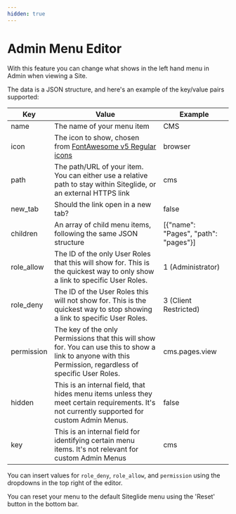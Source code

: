 ```yaml
---
hidden: true
---
```


# Admin Menu Editor

With this feature you can change what shows in the left hand menu in Admin when viewing a Site.

The data is a JSON structure, and here's an example of the key/value pairs supported:

| Key         | Value                                                                                                                                                       | Example                               |
| ----------- | ----------------------------------------------------------------------------------------------------------------------------------------------------------- | ------------------------------------- |
| name        | The name of your menu item                                                                                                                                  | CMS                                   |
| icon        | The icon to show, chosen from [FontAwesome v5 Regular icons](https://fontawesome.com/v5/search?o=r\&s=regular)                                              | browser                               |
| path        | The path/URL of your item. You can either use a relative path to stay within Siteglide, or an external HTTPS link                                           | cms                                   |
| new\_tab    | Should the link open in a new tab?                                                                                                                          | false                                 |
| children    | An array of child menu items, following the same JSON structure                                                                                             | \[{"name": "Pages", "path": "pages"}] |
| role\_allow | The ID of the only User Roles that this will show for. This is the quickest way to only show a link to specific User Roles.                                 | 1 (Administrator)                     |
| role\_deny  | The ID of the User Roles this will not show for. This is the quickest way to stop showing a link to specific User Roles.                                    | 3 (Client Restricted)                 |
| permission  | The key of the only Permissions that this will show for. You can use this to show a link to anyone with this Permission, regardless of specific User Roles. | cms.pages.view                        |
| hidden      | This is an internal field, that hides menu items unless they meet certain requirements. It's not currently supported for custom Admin Menus.                | false                                 |
| key         | This is an internal field for identifying certain menu items. It's not relevant for custom Admin Menus                                                      | cms                                   |

You can insert values for `role_deny`, `role_allow`, and `permission` using the dropdowns in the top right of the editor.

You can reset your menu to the default Siteglide menu using the 'Reset' button in the bottom bar.
